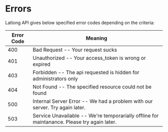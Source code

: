 # Errors



Latlong API gives below specified error codes depending on the criteria:


Error Code | Meaning
---------- | -------
400 | Bad Request -- Your request sucks
401 | Unauthorized -- Your access_token is wrong or expired
403 | Forbidden -- The api requested is hidden for administrators only
404 | Not Found -- The specified resource could not be found
500 | Internal Server Error -- We had a problem with our server. Try again later.
503 | Service Unavailable -- We're temporarially offline for maintanance. Please try again later.
